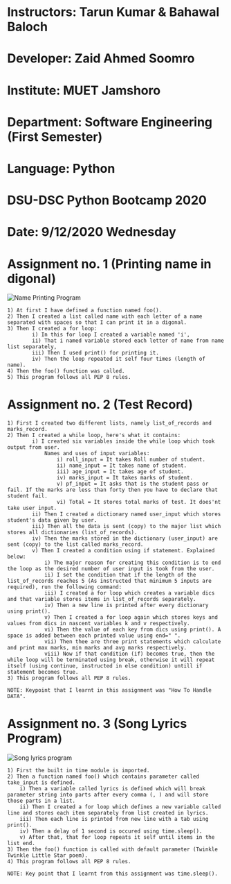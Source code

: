 # Instructors: Tarun Kumar & Bahawal Baloch
# Developer: Zaid Ahmed Soomro
# Institute: MUET Jamshoro
# Department: Software Engineering (First Semester)
# Language: Python
# DSU-DSC Python Bootcamp 2020
# Date: 9/12/2020 Wednesday

# Assignment no. 1 (Printing name in digonal)
    
![Name Printing Program](https://user-images.githubusercontent.com/75375280/101759555-91aa6e00-3afb-11eb-84ec-d7f6ae758ca6.png)


    1) At first I have defined a function named foo().
    2) Then I created a list called name with each letter of a name separated with spaces so that I can print it in a digonal.
    3) Then I created a for loop:
            i) In this for loop I created a variable named 'i', 
            ii) That i named variable stored each letter of name from name list separately,
            iii) Then I used print() for printing it.
            iv) Then the loop repeated it self four times (length of name).
    4) Then the foo() function was called.       
    5) This program follows all PEP 8 rules.

# Assignment no. 2 (Test Record)
    
    1) First I created two different lists, namely list_of_records and marks_record.
    2) Then I created a while loop, here's what it contains:
            i) I created six variables inside the while loop which took output from user.
                Names and uses of input variables:
                    i) roll_input = It takes Roll number of student.
                    ii) name_input = It takes name of student.
                    iii) age_input = It takes age of student.
                    iv) marks_input = It takes marks of student.
                    v) pf_input = It asks that is the student pass or fail. If the marks are less than forty then you have to declare that student fail.
                    vi) Total = It stores total marks of test. It does'nt take user input.
            ii) Then I created a dictionary named user_input which stores student's data given by user.
            iii) Then all the data is sent (copy) to the major list which stores all dictionaries (list_of_records).
            iv) Then the marks stored in the dictionary (user_input) are sent (copy) to the list called marks_record.         
            v) Then I created a condition using if statement. Explained below:
                i) The major reason for creating this condition is to end the loop as the desired number of user input is took from the user.
                ii) I set the condition that if the length of the list_of_records reaches 5 (As instructed that minimum 5 inputs are required), run the following command:
                iii) I created a for loop which creates a variable dics and that variable stores items in list_of_records separately.
                iv) Then a new line is printed after every dictionary using print().
                v) Then I created a for loop again which stores keys and values from dics in nascent variables k and v respectively.
                vi) Then the value of each key from dics using print(). A space is added between each printed value using end=" ".
                vii) Then thee are three print statements which calculate and print max marks, min marks and avg marks respectively.
                viii) Now if that condition (if) becomes true, then the while loop will be terminated using break, otherwise it will repeat itself (using continue, instructed in else condition) untill if statement becomes true.
    3) This program follows all PEP 8 rules.
    
    NOTE: Keypoint that I learnt in this assignment was "How To Handle DATA".

# Assignment no. 3 (Song Lyrics Program)
    
![Song lyrics program](https://user-images.githubusercontent.com/75375280/101760134-4cd30700-3afc-11eb-8ada-7c6622d8f21c.png)


    1) First the built in time module is imported.
    2) Then a function named foo() which contains parameter called take_input is defined.
        i) Then a variable called lyrics is defined which will break parameter string into parts after every comma (, ) and will store those parts in a list.
        ii) Then I created a for loop which defines a new variable called line and stores each item separately from list created in lyrics.
        iii) Then each line is printed from new line with a tab using print().
        iv) Then a delay of 1 second is occured using time.sleep().
        v) After that, that for loop repeats it self until items in the list end.
    3) Then the foo() function is called with default parameter (Twinkle Twinkle Little Star poem).
    4) This program follows all PEP 8 rules.
    
    NOTE: Key point that I learnt from this assignment was time.sleep().
    
